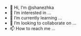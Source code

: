 - 👋 Hi, I’m @shanezhka
- 👀 I’m interested in ...
- 🌱 I’m currently learning ...
- 💞️ I’m looking to collaborate on ...
- 📫 How to reach me ...

<!---
shanezhka/shanezhka is a ✨ special ✨ repository because its `README.md` (this file) appears on your GitHub profile.
You can click the Preview link to take a look at your changes.
--->
